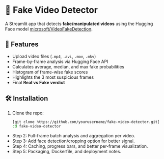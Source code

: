 # 🎥 Fake Video Detector

A Streamlit app that detects **fake/manipulated videos** using the Hugging Face model [microsoft/VideoFakeDetection](https://huggingface.co/microsoft/VideoFakeDetection).

## 🚀 Features
- Upload video files (`.mp4`, `.avi`, `.mov`, `.mkv`)
- Frame-by-frame analysis via Hugging Face API
- Calculates average, median, and max fake probabilities
- Histogram of frame-wise fake scores
- Highlights the 3 most suspicious frames
- Final **Real vs Fake verdict**

## 🛠️ Installation
1. Clone the repo:
   ```bash
   [git clone https://github.com/yourusername/fake-video-detector.git](https://github.com/BhushanJadhav7/Fake_Video_Detection-.git)
   cd fake-video-detector


- Step 2: Full-frame batch analysis and aggregation per video.
- Step 3: Add face detection/cropping option for better signal.
- Step 4: Caching, progress bars, and better per-frame visualization.
- Step 5: Packaging, Dockerfile, and deployment notes.

